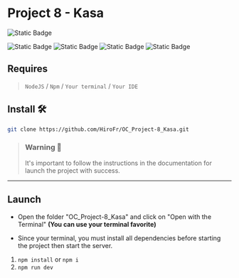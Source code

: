 # Project 8 - Kasa

![Static Badge](https://img.shields.io/badge/Version-1.0.0-9234fd)

![Static Badge](https://img.shields.io/badge/Node.js-43853D?style=for-the-badge&logo=node.js&logoColor=white)
![Static Badge](https://img.shields.io/badge/Sass-CC6699?style=for-the-badge&logo=sass&logoColor=white)
![Static Badge](https://img.shields.io/badge/JavaScript-F7DF1E?style=for-the-badge&logo=javascript&logoColor=black)
![Static Badge](https://img.shields.io/badge/React-29abe2?style=for-the-badge&logo=react&logoColor=white)

## Requires

> `NodeJS` / `Npm` / `Your terminal` / `Your IDE`

## Install 🛠️

```bash
git clone https://github.com/HiroFr/OC_Project-8_Kasa.git
```

> ### Warning 💭
> It's important to follow the instructions in the documentation for launch the project with success.

---
## Launch

- Open the folder "OC_Project-8_Kasa" and click on "Open with the Terminal" **(You can use your terminal favorite)**

- Since your terminal, you must install all dependencies before starting the project then start the server.

1. `npm install` or `npm i`
2. `npm run dev`